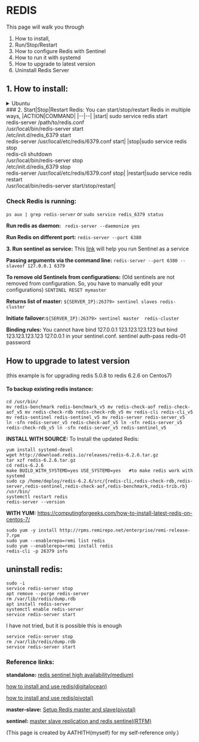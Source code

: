 # REDIS
This page will walk you through 
1. How to install,
2. Run/Stop/Restart
3. How to configure Redis with Sentinel
4. How to run it with systemd
5. How to upgrade to latest version
6. Uninstall Redis Server

## 1. How to install:
<details>
<summary>Ubuntu</summary>
<br>
```
sudo apt-get update 
sudo apt-get install build-essential tcl8.5
wget http://download.redis.io/releases/redis-stable.tar.gz
tar xzvf redis-stable.tar.gz
cd redis-stable
make
make test
sudo make install
cd utils
sudo ./install_server.sh
sudo service redis_6379 start
```
</details>
### 2. Start|Stop|Restart Redis:
You can start/stop/restart Redis in multiple ways,
|ACTION|COMMAND|
|--|--|
|start| sudo service redis start<br>redis-server /path/to/redis.conf<br>/usr/local/bin/redis-server start<br>/etc/init.d/redis_6379 start<br>redis-server /usr/local/etc/redis/6379.conf start|
|stop|sudo service redis stop<br>redis-cli shutdown<br>/usr/local/bin/redis-server stop<br>/etc/init.d/redis_6379 stop<br>redis-server /usr/local/etc/redis/6379.conf stop|
|restart|sudo service redis restart<br>/usr/local/bin/redis-server start/stop/restart|

### Check Redis is running:
`ps aux | grep redis-server` or `sudo service redis_6379 status`

**Run redis as daemon:** ` redis-server --daemonize yes`

**Run Redis on different port:** `redis-server --port 6380`

**3. Run sentinel as service:** This [link](https://gist.github.com/DeviaVir/5431730) will help you run Sentinel as a service 

**Passing arguments via the command line:**
`redis-server --port 6380 --slaveof 127.0.0.1 6379`

**To remove old Sentinels from configurations:**
(Old sentinels are not removed from configuration. So, you have to manually edit your configurations) 
`SENTINEL RESET mymaster`

**Returns list of master:** `${SERVER_IP}:26379> sentinel slaves redis-cluster`

**Initiate failover:**`${SERVER_IP}:26379> sentinel master  redis-cluster`

**Binding rules:** 
You cannot have bind 127.0.0.1 123.123.123.123 but bind 123.123.123.123 127.0.0.1 in your sentinel.conf.
sentinel auth-pass redis-01 password 

## How to upgrade to latest version
(this example is for upgrading redis 5.0.8 to redis 6.2.6 on Centos7)
#### To backup existing redis instance:
```
cd /usr/bin/
mv redis-benchmark redis-benchmark_v5 mv redis-check-aof redis-check-aof_v5 mv redis-check-rdb redis-check-rdb_v5 mv redis-cli redis-cli_v5 mv redis-sentinel redis-sentinel_v5 mv redis-server redis-server_v5
ln -sfn redis-server_v5 redis-check-aof_v5 ln -sfn redis-server_v5 redis-check-rdb_v5 ln -sfn redis-server_v5 redis-sentinel_v5
```
**INSTALL WITH SOURCE:**
To Install the updated Redis:
```
yum install systemd-devel
wget http://download.redis.io/releases/redis-6.2.6.tar.gz
tar xzf redis-6.2.6.tar.gz
cd redis-6.2.6
make BUILD_WITH_SYSTEMD=yes USE_SYSTEMD=yes   #to make redis work with systemd
sudo cp /home/deploy/redis-6.2.6/src/{redis-cli,redis-check-rdb,redis-server,redis-sentinel,redis-check-aof,redis-benchmark,redis-trib.rb} /usr/bin/
systemctl restart redis
redis-server --version
```
**WITH YUM:**  	https://computingforgeeks.com/how-to-install-latest-redis-on-centos-7/
```
sudo yum -y install http://rpms.remirepo.net/enterprise/remi-release-7.rpm
sudo yum --enablerepo=remi list redis
sudo yum --enablerepo=remi install redis
redis-cli -p 26379 info
```
## uninstall redis:

    sudo -i
    service redis-server stop
    apt remove --purge redis-server
    rm /var/lib/redis/dump.rdb
    apt install redis-server
    systemctl enable redis-server
    service redis-server start

I have not tried, but it is possible this is enough

    service redis-server stop
    rm /var/lib/redis/dump.rdb
    service redis-server start


### Reference links:
**standalone:**
[redis sentinel high availability(medium)](https://medium.com/@amila922/redis-sentinel-high-availability-everything-you-need-to-know-from-dev-to-prod-complete-guide-deb198e70ea6)

[how to install and use redis(digitalocean)](https://www.digitalocean.com/community/tutorials/how-to-install-and-use-redis)

[how to install and use redis(pivotal)](https://community.pivotal.io/s/article/How-to-install-and-use-Redis-on-Linux)

**master-slave:**
[Setup Redis master and slave(pivotal)](https://community.pivotal.io/s/article/How-to-setup-Redis-master-and-slave-replication)

**sentinel:**
[master slave replication and redis sentinel(RTFM)](https://rtfm.co.ua/en/redis-replication-part-2-master-slave-replication-and-redis-sentinel/)


(This page is created by AATHITH(myself) for my self-reference only.)
